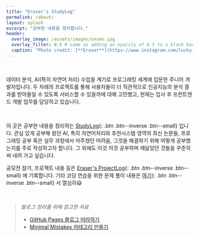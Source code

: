 ```yaml
---
title: "Eraser's StudyLog"
permalink: /about/
layout: splash
excerpt: "공부한 내용을 정리합니다."
header:
  overlay_image: /assets/images/unseo.jpg
  overlay_filter: 0.5 # same as adding an opacity of 0.5 to a black background
  caption: "Photo credit: [**Eraser**](https://www.instagram.com/lucky_sevendays/)"
---
```






<br>

 데이터 분석, AI(특히 자연어 처리) 수업을 계기로 프로그래밍 세계에 입문한 주니어 개발자입니다. 두 차례의 프로젝트를 통해 사용자들이 더 직관적으로 인공지능의 분석 결과를 받아들일 수 있도록 서비스할 수 있을까에 대해 고민했고, 현재는 입사 후 프런트엔드 개발 업무를 담당하고 있습니다.

<br>

 이 곳은 공부한 내용을 정리하는 [StudyLog](https://sirzzang.github.io/){: .btn .btn--inverse .btn--small} 입니다. 관심 있게 공부해 왔던 AI, 특히 자연어처리와 추천시스템 영역의 최신 논문들, 프로그래밍 공부 혹은 실무 과정에서 마주쳤던 어려움, 그것을 해결하기 위해 어떻게 공부했는지를 주로 작성하고자 합니다. 그 외에도 이것 저것 공부하며 깨달았던 것들을 꾸준히 써 내려 가고 싶습니다. 

 공모전 참가, 프로젝트 내용 등은  [Eraser's ProjectLog](https://projectlog-eraser.tistory.com/){: .btn .btn--inverse .btn--small} 에 기록합니다. 기타 코딩 연습을 위한 문제 풀이 내용은 [여기](https://pslog-eraser.tistory.com/){: .btn .btn--inverse .btn--small} 서 열심히​😃

<br>

> *블로그 정리를 위해 참고한 자료*
>
> * [GitHub Pages 블로그 따라하기](https://devinlife.com/howto/)
> * [Minimal Mistakes 카테고리 만들기](https://ansohxxn.github.io/blog/category/)